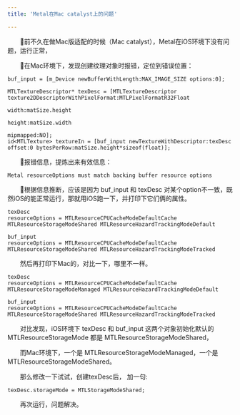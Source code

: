 ```yaml
---
title: 'Metal在Mac catalyst上的问题'

---
```

  
　　前不久在做Mac版适配的时候（Mac catalyst），Metal在iOS环境下没有问题，运行正常，  

　　在Mac环境下，发现创建纹理对象时报错，定位到错误位置：  

~~~~{ruby}
buf_input = [m_Device newBufferWithLength:MAX_IMAGE_SIZE options:0];

MTLTextureDescriptor* texDesc = [MTLTextureDescriptor texture2DDescriptorWithPixelFormat:MTLPixelFormatR32Float
                                                                                       width:matSize.height
                                                                                      height:matSize.width
                                                                                   mipmapped:NO];
id<MTLTexture> textureIn = [buf_input newTextureWithDescriptor:texDesc offset:0 bytesPerRow:matSize.height*sizeof(float)];
~~~~  

　　报错信息，提炼出来有效信息：  
~~~~{ruby}
Metal resourceOptions must match backing buffer resource options
~~~~  

　　根据信息推断，应该是因为 buf_input 和 texDesc 对某个option不一致，既然iOS的能正常运行，那就用iOS跑一下，并打印下它们俩的属性。

~~~~{ruby}
texDesc
resourceOptions = MTLResourceCPUCacheModeDefaultCache MTLResourceStorageModeShared MTLResourceHazardTrackingModeDefault  

buf_input
resourceOptions = MTLResourceCPUCacheModeDefaultCache MTLResourceStorageModeShared MTLResourceHazardTrackingModeTracked  
~~~~  

　　然后再打印下Mac的，对比一下，哪里不一样。  

~~~~{ruby}
texDesc
resourceOptions = MTLResourceCPUCacheModeDefaultCache MTLResourceStorageModeManaged MTLResourceHazardTrackingModeDefault  

buf_input
resourceOptions = MTLResourceCPUCacheModeDefaultCache MTLResourceStorageModeShared MTLResourceHazardTrackingModeTracked  
~~~~  

　　对比发现，iOS环境下 texDesc 和 buf_input 这两个对象初始化默认的 MTLResourceStorageMode 都是 MTLResourceStorageModeShared，  

　　而Mac环境下，一个是 MTLResourceStorageModeManaged，一个是 MTLResourceStorageModeShared。  

　　那么修改一下试试，创建texDesc后， 加一句:   
~~~~{ruby}
texDesc.storageMode = MTLStorageModeShared;  
~~~~
　　再次运行，问题解决。


　　

　　




　　